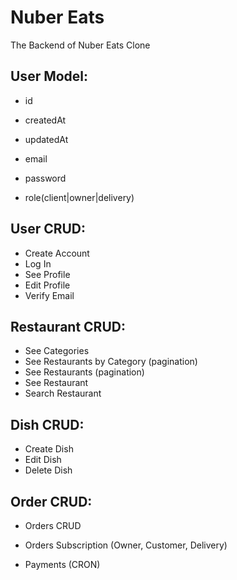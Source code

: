 # Nuber Eats

The Backend of Nuber Eats Clone

## User Model:

- id
- createdAt
- updatedAt

- email
- password
- role(client|owner|delivery)

## User CRUD:

- Create Account
- Log In
- See Profile
- Edit Profile
- Verify Email

## Restaurant CRUD:

- See Categories
- See Restaurants by Category (pagination)
- See Restaurants (pagination)
- See Restaurant
- Search Restaurant

## Dish CRUD:

- Create Dish
- Edit Dish
- Delete Dish

## Order CRUD:

- Orders CRUD
- Orders Subscription (Owner, Customer, Delivery)

- Payments (CRON)

